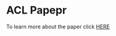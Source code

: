 # ACL Papepr
To learn more about the paper click [HERE](/ACL-Paper/Portfolio_ACL_Paper%20Summary.pdf)
